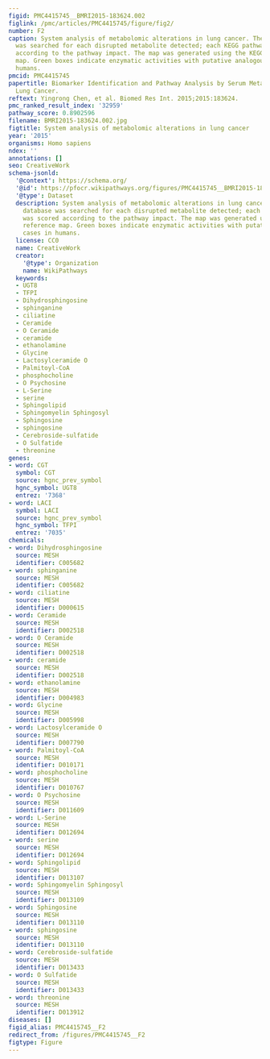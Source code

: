```yaml
---
figid: PMC4415745__BMRI2015-183624.002
figlink: /pmc/articles/PMC4415745/figure/fig2/
number: F2
caption: System analysis of metabolomic alterations in lung cancer. The KEGG database
  was searched for each disrupted metabolite detected; each KEGG pathway was scored
  according to the pathway impact. The map was generated using the KEGG reference
  map. Green boxes indicate enzymatic activities with putative analogous cases in
  humans.
pmcid: PMC4415745
papertitle: Biomarker Identification and Pathway Analysis by Serum Metabolomics of
  Lung Cancer.
reftext: Yingrong Chen, et al. Biomed Res Int. 2015;2015:183624.
pmc_ranked_result_index: '32959'
pathway_score: 0.8902596
filename: BMRI2015-183624.002.jpg
figtitle: System analysis of metabolomic alterations in lung cancer
year: '2015'
organisms: Homo sapiens
ndex: ''
annotations: []
seo: CreativeWork
schema-jsonld:
  '@context': https://schema.org/
  '@id': https://pfocr.wikipathways.org/figures/PMC4415745__BMRI2015-183624.002.html
  '@type': Dataset
  description: System analysis of metabolomic alterations in lung cancer. The KEGG
    database was searched for each disrupted metabolite detected; each KEGG pathway
    was scored according to the pathway impact. The map was generated using the KEGG
    reference map. Green boxes indicate enzymatic activities with putative analogous
    cases in humans.
  license: CC0
  name: CreativeWork
  creator:
    '@type': Organization
    name: WikiPathways
  keywords:
  - UGT8
  - TFPI
  - Dihydrosphingosine
  - sphinganine
  - ciliatine
  - Ceramide
  - O Ceramide
  - ceramide
  - ethanolamine
  - Glycine
  - Lactosylceramide O
  - Palmitoyl-CoA
  - phosphocholine
  - O Psychosine
  - L-Serine
  - serine
  - Sphingolipid
  - Sphingomyelin Sphingosyl
  - Sphingosine
  - sphingosine
  - Cerebroside-sulfatide
  - O Sulfatide
  - threonine
genes:
- word: CGT
  symbol: CGT
  source: hgnc_prev_symbol
  hgnc_symbol: UGT8
  entrez: '7368'
- word: LACI
  symbol: LACI
  source: hgnc_prev_symbol
  hgnc_symbol: TFPI
  entrez: '7035'
chemicals:
- word: Dihydrosphingosine
  source: MESH
  identifier: C005682
- word: sphinganine
  source: MESH
  identifier: C005682
- word: ciliatine
  source: MESH
  identifier: D000615
- word: Ceramide
  source: MESH
  identifier: D002518
- word: O Ceramide
  source: MESH
  identifier: D002518
- word: ceramide
  source: MESH
  identifier: D002518
- word: ethanolamine
  source: MESH
  identifier: D004983
- word: Glycine
  source: MESH
  identifier: D005998
- word: Lactosylceramide O
  source: MESH
  identifier: D007790
- word: Palmitoyl-CoA
  source: MESH
  identifier: D010171
- word: phosphocholine
  source: MESH
  identifier: D010767
- word: O Psychosine
  source: MESH
  identifier: D011609
- word: L-Serine
  source: MESH
  identifier: D012694
- word: serine
  source: MESH
  identifier: D012694
- word: Sphingolipid
  source: MESH
  identifier: D013107
- word: Sphingomyelin Sphingosyl
  source: MESH
  identifier: D013109
- word: Sphingosine
  source: MESH
  identifier: D013110
- word: sphingosine
  source: MESH
  identifier: D013110
- word: Cerebroside-sulfatide
  source: MESH
  identifier: D013433
- word: O Sulfatide
  source: MESH
  identifier: D013433
- word: threonine
  source: MESH
  identifier: D013912
diseases: []
figid_alias: PMC4415745__F2
redirect_from: /figures/PMC4415745__F2
figtype: Figure
---
```

